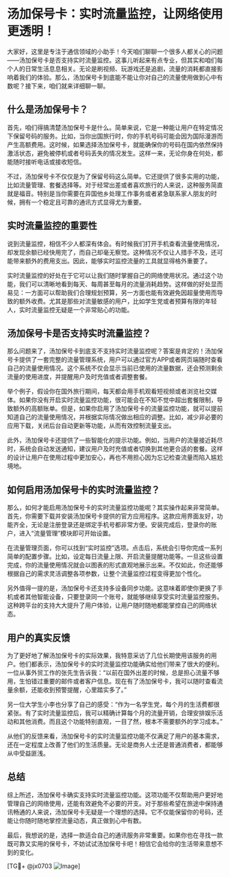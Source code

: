 # 汤加保号卡：实时流量监控，让网络使用更透明！

大家好，这里是专注于通信领域的小助手！今天咱们聊聊一个很多人都关心的问题——汤加保号卡是否支持实时流量监控。这事儿听起来有点专业，但其实和咱们每个人的日常生活息息相关。无论是刷视频、玩游戏还是追剧，流量的消耗都直接影响着我们的体验。那么，汤加保号卡到底能不能让你对自己的流量使用做到心中有数呢？接下来，咱们就来详细聊一聊。

## 什么是汤加保号卡？

首先，咱们得搞清楚汤加保号卡是什么。简单来说，它是一种能让用户在特定情况下保留号码的服务。比如，当你出国旅行时，你的手机号码可能会因为国际漫游而产生高额费用。这时候，如果选择汤加保号卡，就能确保你的号码在国内依然保持激活状态，避免被停机或者号码丢失的情况发生。这样一来，无论你身在何处，都能随时接听电话或接收短信。

不过，汤加保号卡不仅仅是为了保留号码这么简单。它还提供了很多实用的功能，比如流量管理、套餐选择等。对于经常出差或者喜欢旅行的人来说，这种服务简直就是福音。特别是当你需要在异国他乡处理工作事务或者紧急联系家人朋友的时候，拥有一个稳定且可靠的通讯方式显得尤为重要。

## 实时流量监控的重要性

说到流量监控，相信不少人都深有体会。有时候我们打开手机查看流量使用情况，却发现余额已经快用完了，而自己却毫无察觉。这种情况不仅让人措手不及，还可能带来额外的费用支出。因此，能够实时监控流量的工具就显得格外重要了。

实时流量监控的好处在于它可以让我们随时掌握自己的网络使用状况。通过这个功能，我们可以清晰地看到每天、每周甚至每月的流量消耗趋势。这样做的好处显而易见：一方面可以帮助我们合理规划预算，另一方面也能有效避免因超量使用而导致的额外收费。尤其是那些对流量敏感的用户，比如学生党或者预算有限的年轻人，实时流量监控无疑是一个非常贴心的功能。

## 汤加保号卡是否支持实时流量监控？

那么问题来了，汤加保号卡到底支不支持实时流量监控呢？答案是肯定的！汤加保号卡提供了一套完整的流量管理系统，用户可以通过官方APP或者网页端随时查看自己的流量使用情况。这个系统不仅会显示当前已使用的流量数据，还会预测剩余流量的使用进度，并提醒用户及时充值或者调整套餐。

举个例子，假设你在国外旅行期间，每天都会用手机观看短视频或者浏览社交媒体。如果你没有开启实时流量监控功能，很可能会在不知不觉中超出套餐限制，导致额外的高额账单。但是，如果你启用了汤加保号卡的流量监控功能，就可以提前知道自己的流量使用情况，并根据实际情况做出相应的调整。比如，减少非必要的应用下载，关闭后台自动更新等功能，从而有效控制流量支出。

此外，汤加保号卡还提供了一些智能化的提示功能。例如，当用户的流量接近耗尽时，系统会自动发送通知，建议用户及时充值或者切换到其他更合适的套餐。这样的设计让用户在使用过程中更加安心，再也不用担心因为忘记检查流量而陷入尴尬境地。

## 如何启用汤加保号卡的实时流量监控？

那么，如何才能启用汤加保号卡的实时流量监控功能呢？其实操作起来非常简单。首先，你需要下载并安装汤加保号卡提供的官方应用程序。这款应用界面友好，功能齐全，无论是注册登录还是绑定手机号都非常方便。安装完成后，登录你的账户，进入“流量管理”模块即可开始设置。

在流量管理页面，你可以找到“实时监控”选项。点击后，系统会引导你完成一系列简单的配置步骤。比如，设定每日流量上限、开启流量提醒功能等。一旦这些设置完成，你的流量使用情况就会以图表的形式直观地展示出来。不仅如此，你还能够根据自己的需求灵活调整各项参数，让整个流量监控过程变得更加个性化。

另外值得一提的是，汤加保号卡还支持多设备同步功能。这意味着即使你更换了手机或者其他智能设备，只要登录同一个账号，就能够继续享受实时流量监控服务。这种跨平台的支持大大提升了用户体验，让用户随时随地都能掌控自己的网络状态。

## 用户的真实反馈

为了更好地了解汤加保号卡的实际效果，我特意采访了几位长期使用该服务的用户。他们都表示，汤加保号卡的实时流量监控功能确实给他们带来了很大的便利。一位从事外贸工作的张先生告诉我：“以前在国外出差的时候，总是担心流量不够用，生怕错过重要的邮件或者客户信息。现在有了汤加保号卡，我可以随时查看流量余额，还能收到预警提醒，心里踏实多了。”

另一位大学生小李也分享了自己的感受：“作为一名学生党，每个月的生活费都很紧张。有了实时流量监控后，我可以精确计算每个月的流量开销，合理安排娱乐活动和其他消费。而且这个功能特别直观，一目了然，根本不需要额外的学习成本。”

从他们的反馈来看，汤加保号卡的实时流量监控功能不仅满足了用户的基本需求，还在一定程度上改善了他们的生活质量。无论是商务人士还是普通消费者，都能够从中受益匪浅。

## 总结

综上所述，汤加保号卡确实支持实时流量监控功能。这项功能不仅帮助用户更好地管理自己的网络使用，还能有效避免不必要的开支。对于那些希望在旅途中保持通讯畅通的人来说，汤加保号卡无疑是一个理想的选择。它不仅能保留你的号码，还能让你随时随地掌控流量动态，真正做到心中有数。

最后，我想说的是，选择一款适合自己的通讯服务非常重要。如果你也在寻找一款既可靠又实用的保号卡，不妨试试汤加保号卡吧！相信它会给你的生活带来意想不到的变化。

[TG💪+ @jx0703 ![Image](https://github.com/user-attachments/assets/dbca1d08-cadb-493c-b0ec-ad6f7a83f270)]